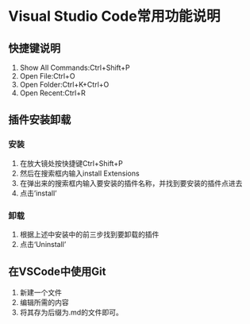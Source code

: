 Visual Studio Code常用功能说明
====
快捷键说明
---
 1. Show All Commands:Ctrl+Shift+P
 2. Open File:Ctrl+O
 3. Open Folder:Ctrl+K+Ctrl+O
 4. Open Recent:Ctrl+R
## 插件安装卸载
### 安装
1. 在放大镜处按快捷键Ctrl+Shift+P
2. 然后在搜索框内输入install Extensions
3. 在弹出来的搜索框内输入要安装的插件名称，并找到要安装的插件点进去
4. 点击’install’
### 卸载
1. 根据上述中安装中的前三步找到要卸载的插件
2. 点击‘Uninstall’
## 在VSCode中使用Git
1. 新建一个文件
2. 编辑所需的内容
3. 将其存为后缀为.md的文件即可。

